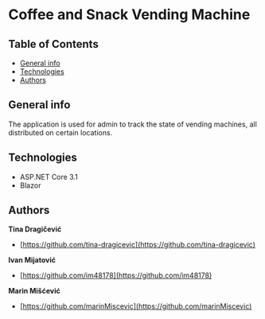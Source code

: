 # Coffee and Snack Vending Machine

## Table of Contents
* [General info](#general-info)
* [Technologies](#technologies)
* [Authors](#authors)

## General info

The application is used for admin to track the state of vending machines, all distributed on certain locations.


## Technologies

* ASP.NET Core 3.1
* Blazor 


## Authors

**Tina Dragičević**
* [https://github.com/tina-dragicevic](https://github.com/tina-dragicevic)

**Ivan Mijatović**
+ [https://github.com/im48178](https://github.com/im48178)

**Marin Mišćević**
+ [https://github.com/marinMiscevic](https://github.com/marinMiscevic)
